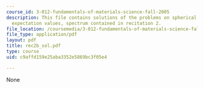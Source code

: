 ```yaml
---
course_id: 3-012-fundamentals-of-materials-science-fall-2005
description: This file contains solutions of the problems on spherical coordinates,
  expectation values, spectrum contained in recitation 2.
file_location: /coursemedia/3-012-fundamentals-of-materials-science-fall-2005/c9affd159e25aba3352e5869bc3f05e4_rec2b_sol.pdf
file_type: application/pdf
layout: pdf
title: rec2b_sol.pdf
type: course
uid: c9affd159e25aba3352e5869bc3f05e4

---
```

None